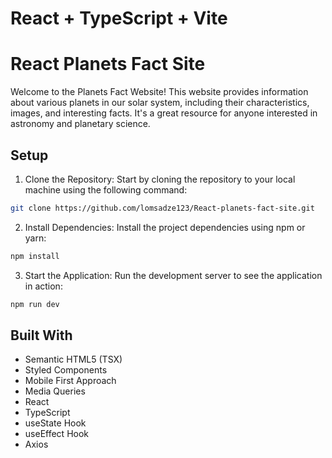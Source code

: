 # React + TypeScript + Vite

# React Planets Fact Site 
Welcome to the Planets Fact Website! This website provides information about various planets in our solar system, including their characteristics, images, and interesting facts. It's a great resource for anyone interested in astronomy and planetary science.

## Setup
1. Clone the Repository: Start by cloning the repository to your local machine using the following command:
```bash
git clone https://github.com/lomsadze123/React-planets-fact-site.git
```
2. Install Dependencies: Install the project dependencies using npm or yarn:
```bash
npm install
```
3. Start the Application: Run the development server to see the application in action:

```bash
npm run dev
```

## Built With
- Semantic HTML5 (TSX)
- Styled Components
- Mobile First Approach
- Media Queries
- React
- TypeScript
- useState Hook
- useEffect Hook
- Axios
